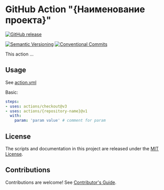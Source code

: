 # GitHub Action "{Наименование проекта}"

[![GitHub release](https://img.shields.io/github/v/release/{repository-owner}/{repository-name}.svg?sort=semver&logo=github)](https://github.com/{repository-owner}/{repository-name}/releases)

[![Semantic Versioning](https://img.shields.io/static/v1?label=Semantic%20Versioning&message=v2.0.0&color=green&logo=semver)](https://semver.org/lang/ru/spec/v2.0.0.html)
[![Conventional Commits](https://img.shields.io/badge/Conventional%20Commits-v1.0.0-yellow.svg?logo=git)](https://conventionalcommits.org)

This action ...

## Usage

See [action.yml](action.yml)

Basic:

```yaml
steps:
- uses: actions/checkout@v3
- uses: actions/{repository-name}@v1
  with:
    param: 'param value' # comment for param
```

## License

The scripts and documentation in this project are released under the [MIT License](LICENSE).

## Contributions

Contributions are welcome! See [Contributor's Guide](.github/CONTRIBUTING.md).
